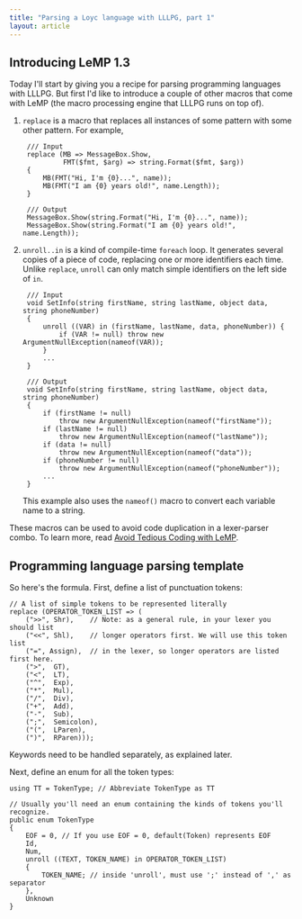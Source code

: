 ```yaml
---
title: "Parsing a Loyc language with LLLPG, part 1"
layout: article
---
```


Introducing LeMP 1.3
--------------------

Today I'll start by giving you a recipe for parsing programming languages with LLLPG. But first I'd like to introduce a couple of other macros that come with LeMP (the macro processing engine that LLLPG runs on top of). 

1. `replace` is a macro that replaces all instances of some pattern with some other pattern. For example,

		/// Input
		replace (MB => MessageBox.Show, 
			     FMT($fmt, $arg) => string.Format($fmt, $arg))
		{
			MB(FMT("Hi, I'm {0}...", name));
			MB(FMT("I am {0} years old!", name.Length));
		}

		/// Output
		MessageBox.Show(string.Format("Hi, I'm {0}...", name));
		MessageBox.Show(string.Format("I am {0} years old!", name.Length));

2. `unroll..in` is a kind of compile-time `foreach` loop. It generates several copies of a piece of code, replacing one or more identifiers each time. Unlike `replace`, `unroll` can only match simple identifiers on the left side of `in`.

		/// Input
		void SetInfo(string firstName, string lastName, object data, string phoneNumber)
		{
			unroll ((VAR) in (firstName, lastName, data, phoneNumber)) {
				if (VAR != null) throw new ArgumentNullException(nameof(VAR));
			}
			...
		}
		
        /// Output
		void SetInfo(string firstName, string lastName, object data, string phoneNumber)
		{
			if (firstName != null) 
				throw new ArgumentNullException(nameof("firstName"));
			if (lastName != null)
				throw new ArgumentNullException(nameof("lastName"));
			if (data != null)
				throw new ArgumentNullException(nameof("data"));
			if (phoneNumber != null)
				throw new ArgumentNullException(nameof("phoneNumber"));
			...
		}
	
	This example also uses the `nameof()` macro to convert each variable name to a string.

These macros can be used to avoid code duplication in a lexer-parser combo. To learn more, read [Avoid Tedious Coding with LeMP]().

Programming language parsing template
-------------------------------------

So here's the formula. First, define a list of punctuation tokens:

	// A list of simple tokens to be represented literally
	replace (OPERATOR_TOKEN_LIST => (
		(">>", Shr),    // Note: as a general rule, in your lexer you should list 
		("<<", Shl),    // longer operators first. We will use this token list 
		("=", Assign),  // in the lexer, so longer operators are listed first here.
		(">",  GT),
		("<",  LT),
		("^",  Exp),
		("*",  Mul),
		("/",  Div),
		("+",  Add),
		("-",  Sub),
		(";",  Semicolon),
		("(",  LParen),
		(")",  RParen)));

Keywords need to be handled separately, as explained later.

Next, define an enum for all the token types:

	using TT = TokenType; // Abbreviate TokenType as TT

	// Usually you'll need an enum containing the kinds of tokens you'll recognize.
	public enum TokenType
	{
		EOF = 0, // If you use EOF = 0, default(Token) represents EOF
		Id,
		Num,
		unroll ((TEXT, TOKEN_NAME) in OPERATOR_TOKEN_LIST)
		{
			TOKEN_NAME; // inside 'unroll', must use ';' instead of ',' as separator
		},
		Unknown
	}
